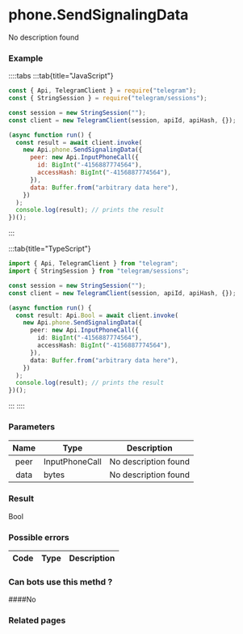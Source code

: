 # phone.SendSignalingData

No description found

### [](#example)Example

::::tabs
:::tab{title="JavaScript"}

```js
const { Api, TelegramClient } = require("telegram");
const { StringSession } = require("telegram/sessions");

const session = new StringSession("");
const client = new TelegramClient(session, apiId, apiHash, {});

(async function run() {
  const result = await client.invoke(
    new Api.phone.SendSignalingData({
      peer: new Api.InputPhoneCall({
        id: BigInt("-4156887774564"),
        accessHash: BigInt("-4156887774564"),
      }),
      data: Buffer.from("arbitrary data here"),
    })
  );
  console.log(result); // prints the result
})();
```

:::

:::tab{title="TypeScript"}

```ts
import { Api, TelegramClient } from "telegram";
import { StringSession } from "telegram/sessions";

const session = new StringSession("");
const client = new TelegramClient(session, apiId, apiHash, {});

(async function run() {
  const result: Api.Bool = await client.invoke(
    new Api.phone.SendSignalingData({
      peer: new Api.InputPhoneCall({
        id: BigInt("-4156887774564"),
        accessHash: BigInt("-4156887774564"),
      }),
      data: Buffer.from("arbitrary data here"),
    })
  );
  console.log(result); // prints the result
})();
```

:::
::::

### [](#parameters)Parameters

| Name | Type           | Description          |
| :--: | -------------- | -------------------- |
| peer | InputPhoneCall | No description found |
| data | bytes          | No description found |

### [](#result)Result

Bool

### [](#possible-errors)Possible errors

| Code | Type | Description |
| :--: | ---- | ----------- |

### [](#can-bots-use-this-method)Can bots use this methd ?

####No

### [](#related-pages)Related pages
